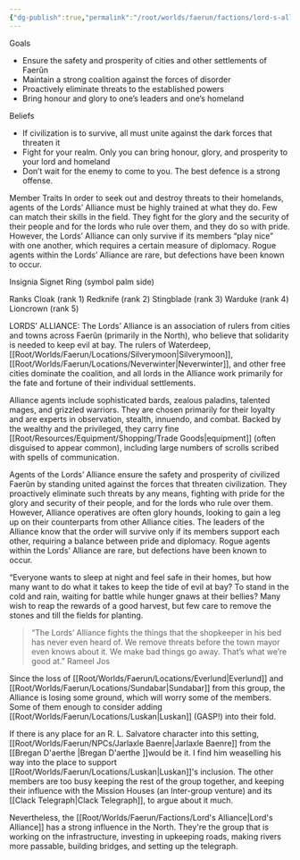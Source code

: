 ```yaml
---
{"dg-publish":true,"permalink":"/root/worlds/faerun/factions/lord-s-alliance/","tags":["Faerun"]}
---
```



Goals
- Ensure the safety and prosperity of cities and other settlements of Faerûn 
- Maintain a strong coalition against the forces of disorder
- Proactively eliminate threats to the established powers
- Bring honour and glory to one’s leaders and one’s homeland

Beliefs

- If civilization is to survive, all must unite against the dark forces that threaten it
- Fight for your realm. Only you can bring honour, glory, and prosperity to your lord and homeland
- Don’t wait for the enemy to come to you. The best defence is a strong offense.

Member Traits
In order to seek out and destroy threats to their homelands, agents of the Lords’ Alliance must be highly trained at what they do. Few can match their skills in the field. They fight for the glory and the security of their people and for the lords who rule over them, and they do so with pride. However, the Lords’ Alliance can only survive if its members “play nice” with one another, which requires a certain measure of diplomacy. Rogue agents within the Lords’ Alliance are rare, but defections have been known to occur.

Insignia
Signet Ring (symbol palm side)

Ranks
Cloak (rank 1)
Redknife (rank 2)
Stingblade (rank 3)
Warduke (rank 4)
Lioncrown (rank 5)

LORDS’ ALLIANCE:
The Lords’ Alliance is an association of rulers from cities and towns across Faerûn (primarily in the North), who believe that solidarity is needed to keep evil at bay. The rulers of Waterdeep, [[Root/Worlds/Faerun/Locations/Silverymoon\|Silverymoon]], [[Root/Worlds/Faerun/Locations/Neverwinter\|Neverwinter]], and other free cities dominate the coalition, and all lords in the Alliance work primarily for the fate and fortune of their individual settlements.

Alliance agents include sophisticated bards, zealous paladins, talented mages, and grizzled warriors. They are chosen primarily for their loyalty and are experts in observation, stealth, innuendo, and combat. Backed by the wealthy and the privileged, they carry fine [[Root/Resources/Equipment/Shopping/Trade Goods\|equipment]] (often disguised to appear common), including large numbers of scrolls scribed with spells of communication.

Agents of the Lords’ Alliance ensure the safety and prosperity of civilized Faerûn by standing united against the forces that threaten civilization. They proactively eliminate such threats by any means, fighting with pride for the glory and security of their people, and for the lords who rule over them. However, Alliance operatives are often glory hounds, looking to gain a leg up on their counterparts from other Alliance cities. The leaders of the Alliance know that the order will survive only if its members support each other, requiring a balance between pride and diplomacy. Rogue agents within the Lords’ Alliance are rare, but defections have been known to occur.

“Everyone wants to sleep at night and feel safe in their homes, but how many want to do what it takes to keep the tide of evil at bay? To stand in the cold and rain, waiting for battle while hunger gnaws at their bellies? Many wish to reap the rewards of a good harvest, but few care to remove the stones and till the fields for planting.

> “The Lords’ Alliance fights the things that the shopkeeper in his bed has never even heard of. We remove threats before the town mayor even knows about it. We make bad things go away. That’s what we’re good at.”
> Rameel Jos


Since the loss of [[Root/Worlds/Faerun/Locations/Everlund\|Everlund]] and [[Root/Worlds/Faerun/Locations/Sundabar\|Sundabar]] from this group, the Alliance is losing some ground, which will worry some of the members. Some of them enough to consider adding [[Root/Worlds/Faerun/Locations/Luskan\|Luskan]] (GASP!) into their fold.

If there is any place for an R. L. Salvatore character into this setting, [[Root/Worlds/Faerun/NPCs/Jarlaxle Baenre\|Jarlaxle Baenre]] from the [[Bregan D'aerthe \|Bregan D'aerthe ]]would be it. I find him weaselling his way into the place to support [[Root/Worlds/Faerun/Locations/Luskan\|Luskan]]'s inclusion. The other members are too busy keeping the rest of the group together, and keeping their influence with the Mission Houses (an Inter-group venture) and its [[Clack Telegraph\|Clack Telegraph]], to argue about it much.

Nevertheless, the [[Root/Worlds/Faerun/Factions/Lord's Alliance\|Lord's Alliance]] has a strong influence in the North. They're the group that is working on the infrastructure, investing in upkeeping roads, making rivers more passable, building bridges, and setting up the telegraph.
